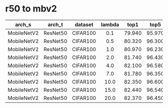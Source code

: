 
# r50 to mbv2

|    arch_s   |  arch_t  |  dataset | lambda |  top1  |  top5  |
|:-----------:|:--------:|:--------:|:------:|:------:|:------:|
| MobileNetV2 | ResNet50 | CIFAR100 |   0.1  | 79.940 | 95.970 |
| MobileNetV2 | ResNet50 | CIFAR100 |   0.5  | 80.320 | 96.300 |
| MobileNetV2 | ResNet50 | CIFAR100 |   1.0  | 80.970 | 96.230 |
| MobileNetV2 | ResNet50 | CIFAR100 |   2.0  | 81.740 | 96.430 |
| MobileNetV2 | ResNet50 | CIFAR100 |   4.0  | 82.100 | 96.580 |
| MobileNetV2 | ResNet50 | CIFAR100 |   7.0  | 81.780 | 96.350 |
| MobileNetV2 | ResNet50 | CIFAR100 |  10.0  | 82.350 | 96.600 |
| MobileNetV2 | ResNet50 | CIFAR100 |  15.0  | 82.440 | 96.540 |
| MobileNetV2 | ResNet50 | CIFAR100 |  20.0  | 82.370 | 96.450 |